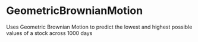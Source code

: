 # GeometricBrownianMotion
Uses Geometric Brownian Motion to predict the lowest and highest possible values of a stock across 1000 days
